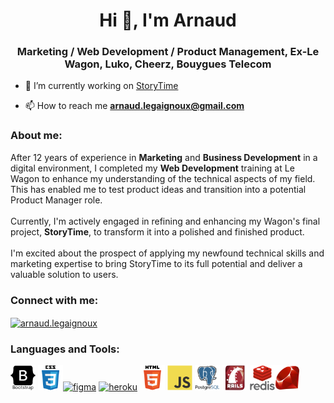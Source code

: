 <h1 align="center">Hi 👋, I'm Arnaud</h1>
<h3 align="center">Marketing / Web Development / Product Management, Ex-Le Wagon, Luko, Cheerz, Bouygues Telecom</h3>

- 🔭 I’m currently working on [StoryTime](https://www.storytime.day/)

- 📫 How to reach me **arnaud.legaignoux@gmail.com**

<h3 align="left">About me:</h3>
<p align="left">
  After 12 years of experience in <strong>Marketing</strong> and <strong>Business Development</strong> in a digital environment, I completed my <strong>Web
  Development</strong> training at Le Wagon to enhance my understanding of the technical aspects of my field. This has enabled me
  to test product ideas and transition into a potential Product Manager role.
  <br><br>Currently, I'm actively engaged in
  refining and enhancing my Wagon's final project, <a href="https://www.storytime.day/"></a><strong>StoryTime</strong></a>, to transform it into a polished and finished product.
  <br><br>I'm excited about the prospect of applying my newfound technical skills and marketing expertise to bring StoryTime to its
  full potential and deliver a valuable solution to users.
</p>
<h3 align="left">Connect with me:</h3>
<p align="left">
<a href="https://linkedin.com/in/arnaud.legaignoux" target="blank"><img align="center"
    src="https://raw.githubusercontent.com/rahuldkjain/github-profile-readme-generator/master/src/images/icons/Social/linked-in-alt.svg"
    alt="arnaud.legaignoux" height="30" width="40" /></a>
</p>
<h3 align="left">Languages and Tools:</h3>
<p align="left">
  <a href="https://getbootstrap.com" target="_blank" rel="noreferrer"><img
      src="https://raw.githubusercontent.com/devicons/devicon/master/icons/bootstrap/bootstrap-plain-wordmark.svg"
      alt="bootstrap" width="40" height="40" /></a>
  <a href="https://www.w3schools.com/css/" target="_blank" rel="noreferrer"><img
      src="https://raw.githubusercontent.com/devicons/devicon/master/icons/css3/css3-original-wordmark.svg" alt="css3"
      width="40" height="40" /></a><a href="https://www.figma.com/" target="_blank" rel="noreferrer"><img
      src="https://www.vectorlogo.zone/logos/figma/figma-icon.svg" alt="figma" width="40" height="40" /></a>
  <a href="https://heroku.com" target="_blank" rel="noreferrer"><img
      src="https://www.vectorlogo.zone/logos/heroku/heroku-icon.svg" alt="heroku" width="40" height="40" /></a>
  <a href="https://www.w3.org/html/" target="_blank" rel="noreferrer"><img
      src="https://raw.githubusercontent.com/devicons/devicon/master/icons/html5/html5-original-wordmark.svg"
      alt="html5" width="40" height="40" /></a>
  <a href="https://developer.mozilla.org/en-US/docs/Web/JavaScript" target="_blank" rel="noreferrer"><img
      src="https://raw.githubusercontent.com/devicons/devicon/master/icons/javascript/javascript-original.svg"
      alt="javascript" width="40" height="40" /></a>
  <a href="https://www.postgresql.org" target="_blank" rel="noreferrer"><img
      src="https://raw.githubusercontent.com/devicons/devicon/master/icons/postgresql/postgresql-original-wordmark.svg"
      alt="postgresql" width="40" height="40" /></a>
  <a href="https://rubyonrails.org" target="_blank" rel="noreferrer"><img
      src="https://raw.githubusercontent.com/devicons/devicon/master/icons/rails/rails-original-wordmark.svg"
      alt="rails" width="40" height="40" /></a>
  <a href="https://redis.io" target="_blank" rel="noreferrer"><img
      src="https://raw.githubusercontent.com/devicons/devicon/master/icons/redis/redis-original-wordmark.svg"
      alt="redis" width="40" height="40" /></a><a href="https://www.ruby-lang.org/en/" target="_blank"
    rel="noreferrer"><img src="https://raw.githubusercontent.com/devicons/devicon/master/icons/ruby/ruby-original.svg"
      alt="ruby" width="40" height="40" /></a>
</p>
